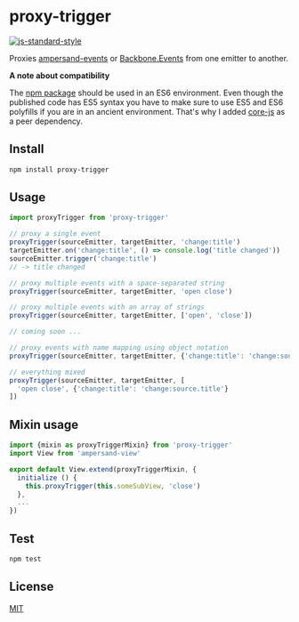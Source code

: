 # proxy-trigger

[![js-standard-style](https://img.shields.io/badge/code%20style-standard-brightgreen.svg?style=flat)](https://github.com/feross/standard)

Proxies [ampersand-events](http://ampersandjs.com/docs#ampersand-events) or [Backbone.Events](http://backbonejs.org/#Events) from one emitter to another.

**A note about compatibility**

The [npm package](https://www.npmjs.com/package/proxy-trigger) should be used in an ES6 environment. Even though the published code has ES5 syntax you have to make sure to use ES5 and ES6 polyfills if you are in an ancient environment. That's why I added [core-js](https://www.npmjs.com/package/core-js) as a peer dependency.

## Install

```sh
npm install proxy-trigger
```

## Usage

```javascript
import proxyTrigger from 'proxy-trigger'

// proxy a single event
proxyTrigger(sourceEmitter, targetEmitter, 'change:title')
targetEmitter.on('change:title', () => console.log('title changed'))
sourceEmitter.trigger('change:title')
// -> title changed

// proxy multiple events with a space-separated string
proxyTrigger(sourceEmitter, targetEmitter, 'open close')

// proxy multiple events with an array of strings
proxyTrigger(sourceEmitter, targetEmitter, ['open', 'close'])

// coming soon ...

// proxy events with name mapping using object notation
proxyTrigger(sourceEmitter, targetEmitter, {'change:title': 'change:source.title'})

// everything mixed
proxyTrigger(sourceEmitter, targetEmitter, [
  'open close', {'change:title': 'change:source.title'}
])
```

## Mixin usage

```javascript
import {mixin as proxyTriggerMixin} from 'proxy-trigger'
import View from 'ampersand-view'

export default View.extend(proxyTriggerMixin, {
  initialize () {
    this.proxyTrigger(this.someSubView, 'close')
  },
  ...
})
```

## Test

```sh
npm test
```

## License

[MIT](LICENSE)

